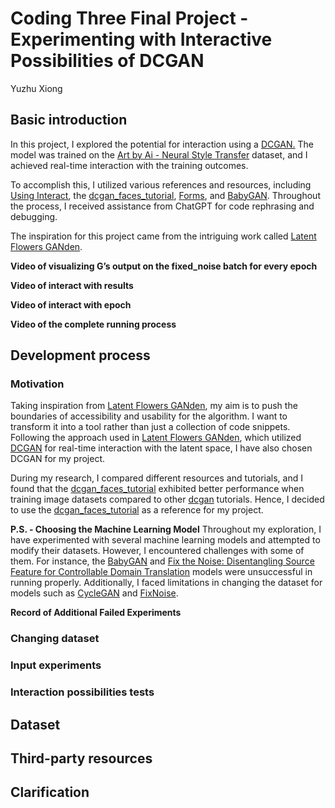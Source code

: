 # Coding Three Final Project -Experimenting with Interactive Possibilities of DCGAN

Yuzhu Xiong

## Basic introduction

In this project, I explored the potential for interaction using a [DCGAN.](https://arxiv.org/abs/1511.06434) The model was trained on the [Art by Ai - Neural Style Transfer](https://www.kaggle.com/datasets/vbookshelf/art-by-ai-neural-style-transfer) dataset, and I achieved real-time interaction with the training outcomes.

To accomplish this, I utilized various references and resources, including [Using Interact](https://colab.research.google.com/drive/1CXrsbypB-BZY6J6fvsrUgogBGof5gedN#scrollTo=3noK7P5_9gpv), the [dcgan_faces_tutorial](https://colab.research.google.com/github/pytorch/tutorials/blob/gh-pages/_downloads/5f81194dd43910d586578638f83205a3/dcgan_faces_tutorial.ipynb#scrollTo=qBfeHTsY_NuQ), [Forms](https://colab.research.google.com/notebooks/forms.ipynb#scrollTo=ig8PIYeLtM8g), and [BabyGAN](https://colab.research.google.com/github/tg-bomze/BabyGAN/blob/master/BabyGAN_(ENG).ipynb). Throughout the process, I received assistance from ChatGPT for code rephrasing and debugging.

The inspiration for this project came from the intriguing work called [Latent Flowers GANden](https://observablehq.com/@stwind/latent-flowers-ganden).

**Video of visualizing G’s output on the fixed_noise batch for every epoch**

**Video of interact with results**

**Video of interact with epoch**

**Video of the complete running process**

## Development process

### Motivation
Taking inspiration from [Latent Flowers GANden](https://observablehq.com/@stwind/latent-flowers-ganden), my aim is to push the boundaries of accessibility and usability for the algorithm. I want to transform it into a tool rather than just a collection of code snippets. Following the approach used in [Latent Flowers GANden](https://observablehq.com/@stwind/latent-flowers-ganden), which utilized [DCGAN](https://arxiv.org/abs/1511.06434)  for real-time interaction with the latent space, I have also chosen DCGAN for my project.

During my research, I compared different resources and tutorials, and I found that the [dcgan_faces_tutorial](https://colab.research.google.com/github/pytorch/tutorials/blob/gh-pages/_downloads/5f81194dd43910d586578638f83205a3/dcgan_faces_tutorial.ipynb#scrollTo=qBfeHTsY_NuQ) exhibited better performance when training image datasets compared to other [dcgan](https://colab.research.google.com/github/tensorflow/docs/blob/master/site/en/tutorials/generative/dcgan.ipynb) tutorials. Hence, I decided to use the [dcgan_faces_tutorial](https://colab.research.google.com/github/pytorch/tutorials/blob/gh-pages/_downloads/5f81194dd43910d586578638f83205a3/dcgan_faces_tutorial.ipynb#scrollTo=qBfeHTsY_NuQ) as a reference for my project.

**P.S. - Choosing the Machine Learning Model**
Throughout my exploration, I have experimented with several machine learning models and attempted to modify their datasets. However, I encountered challenges with some of them. For instance, the [BabyGAN](https://github.com/tg-bomze/BabyGAN) and [Fix the Noise: Disentangling Source Feature for Controllable Domain Translation](https://github.com/LeeDongYeun/FixNoise) models were unsuccessful in running properly. Additionally, I faced limitations in changing the dataset for models such as [CycleGAN](https://github.com/junyanz/pytorch-CycleGAN-and-pix2pix) and [FixNoise](https://github.com/LeeDongYeun/FixNoise).

**Record of Additional Failed Experiments**



### Changing dataset


### Input experiments

### Interaction possibilities tests



## Dataset

## Third-party resources

## Clarification


